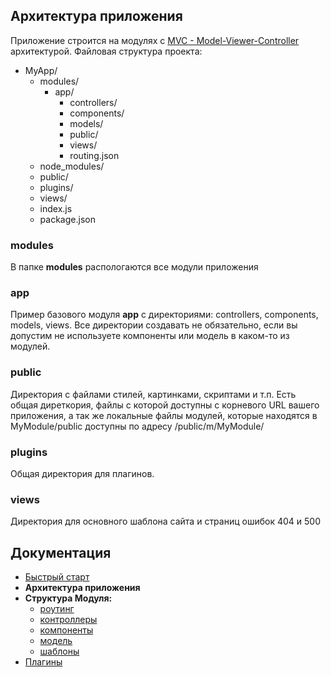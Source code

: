 ## Архитектура приложения

Приложение строится на модулях с [MVC - Model-Viewer-Controller](https://ru.wikipedia.org/wiki/Model-View-Controller) архитектурой.
Файловая структура проекта:

* MyApp/
    * modules/
        * app/
            * controllers/
            * components/
            * models/
            * public/
            * views/
            * routing.json
    * node_modules/
    * public/
    * plugins/
    * views/
    * index.js
    * package.json

### modules

В папке **modules** распологаются все модули приложения

### app

Пример базового модуля **app** с директориями: controllers, components, models, views.
Все директории создавать не обязательно, если вы допустим не используете компоненты или модель в каком-то из модулей.

### public

Директория с файлами стилей, картинками, скриптами и т.п. Есть общая диреткория, файлы с которой доступны с корневого URL вашего приложения,
а так же локальные файлы модулей, которые находятся в MyModule/public доступны по адресу /public/m/MyModule/

### plugins

Общая директория для плагинов.

### views

Директория для основного шаблона сайта и страниц ошибок 404 и 500

## Документация

* [Быстрый старт](https://github.com/PoluosmakAndrew/lizard-engine/blob/master/docs/getstarted.md)
* **Архитектура приложения**
* **Структура Модуля:**
    * [роутинг](https://github.com/PoluosmakAndrew/lizard-engine/blob/master/docs/module_routing.md)
    * [контроллеры](https://github.com/PoluosmakAndrew/lizard-engine/blob/master/docs/module_controller.md)
    * [компоненты](https://github.com/PoluosmakAndrew/lizard-engine/blob/master/docs/module_component.md)
    * [модель](https://github.com/PoluosmakAndrew/lizard-engine/blob/master/docs/module_model.md)
    * [шаблоны](https://github.com/PoluosmakAndrew/lizard-engine/blob/master/docs/module_template.md)
* [Плагины](https://github.com/PoluosmakAndrew/lizard-engine/blob/master/docs/plugins.md)
